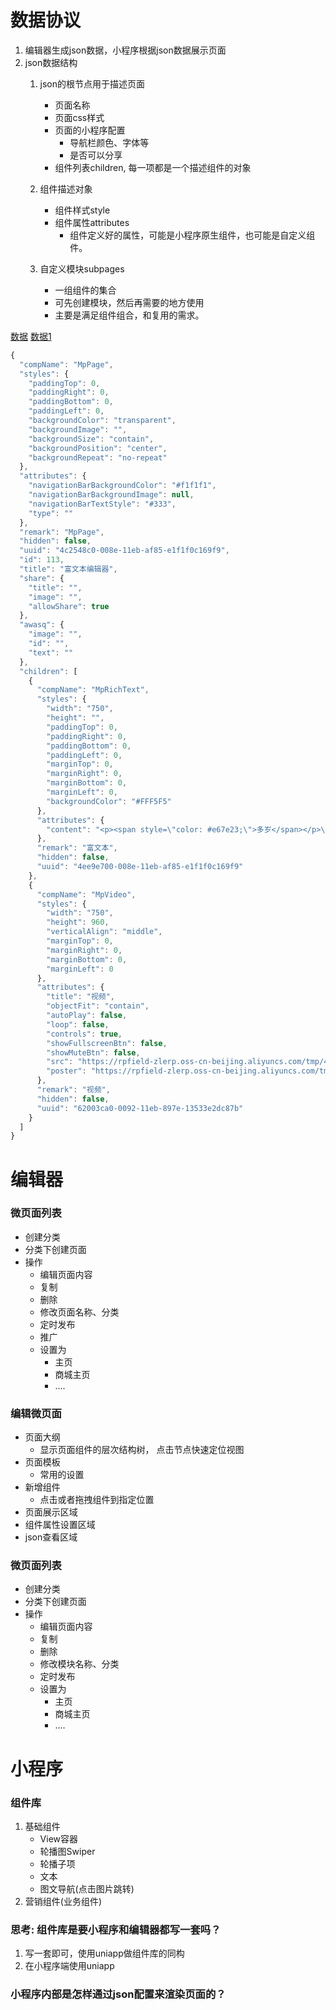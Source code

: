 # 数据协议
1. 编辑器生成json数据，小程序根据json数据展示页面
2. json数据结构
    1. json的根节点用于描述页面
        - 页面名称
        - 页面css样式
        - 页面的小程序配置
            - 导航栏颜色、字体等
            - 是否可以分享
        - 组件列表children, 每一项都是一个描述组件的对象
    2. 组件描述对象
        - 组件样式style
        - 组件属性attributes
            - 组件定义好的属性，可能是小程序原生组件，也可能是自定义组件。

    3. 自定义模块subpages
        - 一组组件的集合
        - 可先创建模块，然后再需要的地方使用
        - 主要是满足组件组合，和复用的需求。

[数据](./image/data.json)
[数据1](./image/data1.json)

```js
{
  "compName": "MpPage",
  "styles": {
    "paddingTop": 0,
    "paddingRight": 0,
    "paddingBottom": 0,
    "paddingLeft": 0,
    "backgroundColor": "transparent",
    "backgroundImage": "",
    "backgroundSize": "contain",
    "backgroundPosition": "center",
    "backgroundRepeat": "no-repeat"
  },
  "attributes": {
    "navigationBarBackgroundColor": "#f1f1f1",
    "navigationBarBackgroundImage": null,
    "navigationBarTextStyle": "#333",
    "type": ""
  },
  "remark": "MpPage",
  "hidden": false,
  "uuid": "4c2548c0-008e-11eb-af85-e1f1f0c169f9",
  "id": 113,
  "title": "富文本编辑器",
  "share": {
    "title": "",
    "image": "",
    "allowShare": true
  },
  "awasq": {
    "image": "",
    "id": "",
    "text": ""
  },
  "children": [
    {
      "compName": "MpRichText",
      "styles": {
        "width": "750",
        "height": "",
        "paddingTop": 0,
        "paddingRight": 0,
        "paddingBottom": 0,
        "paddingLeft": 0,
        "marginTop": 0,
        "marginRight": 0,
        "marginBottom": 0,
        "marginLeft": 0,
        "backgroundColor": "#FFF5F5"
      },
      "attributes": {
        "content": "<p><span style=\"color: #e67e23;\">多岁</span></p>\n<p><img src=\"https://img2.rpfieldcdn.com/test/scrm-firm/mp/8760c3ddafc53236b7d6da370f2b8a6c.png\" width=\"307\" height=\"223\" /></p>\n<p><img src=\"https://img2.rpfieldcdn.com/test/scrm-firm/mp/271415e3923ffb2594a1cbf3645bc580.png\" /></p>"
      },
      "remark": "富文本",
      "hidden": false,
      "uuid": "4ee9e700-008e-11eb-af85-e1f1f0c169f9"
    },
    {
      "compName": "MpVideo",
      "styles": {
        "width": "750",
        "height": 960,
        "verticalAlign": "middle",
        "marginTop": 0,
        "marginRight": 0,
        "marginBottom": 0,
        "marginLeft": 0
      },
      "attributes": {
        "title": "视频",
        "objectFit": "contain",
        "autoPlay": false,
        "loop": false,
        "controls": true,
        "showFullscreenBtn": false,
        "showMuteBtn": false,
        "src": "https://rpfield-zlerp.oss-cn-beijing.aliyuncs.com/tmp/45b7677bd58c7bda82b284ba6e6d389a.mp4",
        "poster": "https://rpfield-zlerp.oss-cn-beijing.aliyuncs.com/tmp/cf8938814c5376c56bf927b63af1130f.jpg"
      },
      "remark": "视频",
      "hidden": false,
      "uuid": "62003ca0-0092-11eb-897e-13533e2dc87b"
    }
  ]
}
```

# 编辑器
### 微页面列表
- 创建分类
- 分类下创建页面
- 操作
    - 编辑页面内容
    - 复制
    - 删除
    - 修改页面名称、分类
    - 定时发布
    - 推广
    - 设置为
        - 主页
        - 商城主页
        - ....

### 编辑微页面
- 页面大纲
    - 显示页面组件的层次结构树， 点击节点快速定位视图
- 页面模板
    - 常用的设置
- 新增组件
    - 点击或者拖拽组件到指定位置
- 页面展示区域
- 组件属性设置区域
- json查看区域

### 微页面列表
- 创建分类
- 分类下创建页面
- 操作
    - 编辑页面内容
    - 复制
    - 删除
    - 修改模块名称、分类
    - 定时发布
    - 设置为
        - 主页
        - 商城主页
        - ....


# 小程序
### 组件库
1. 基础组件
    - View容器
    - 轮播图Swiper
    - 轮播子项
    - 文本
    - 图文导航(点击图片跳转)
2. 营销组件(业务组件)


### 思考: 组件库是要小程序和编辑器都写一套吗？
1. 写一套即可，使用uniapp做组件库的同构
2. 在小程序端使用uniapp


### 小程序内部是怎样通过json配置来渲染页面的？










